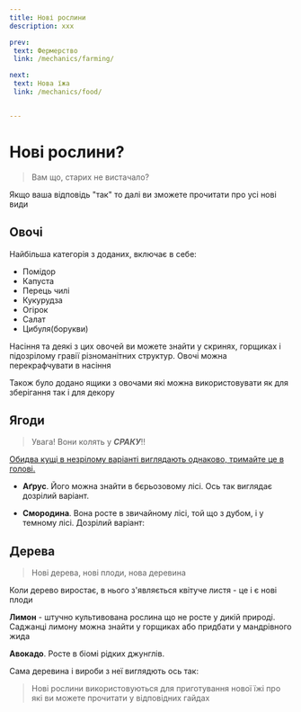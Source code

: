 ```yaml
---
title: Нові рослини 
description: xxx

prev:
 text: Фермерство
 link: /mechanics/farming/

next:
 text: Нова їжа
 link: /mechanics/food/


---
```


# Нові рослини?

>Вам що, старих не вистачало?  

Якщо ваша відповідь "так" то далі ви зможете прочитати про усі нові види

## Овочі
Найбільша категорія з доданих, включає в себе:
- Помідор
- Капуста
- Перець чилі
- Кукурудза
- Огірок
- Салат
- Цибуля(борукви)

Насіння та деякі з цих овочей ви можете знайти у скринях, горщиках і підозрілому гравії різноманітних структур.
Овочі можна перекрафчувати в насіння

Також було додано ящики з овочами які можна використовувати як для зберігання так і для декору

## Ягоди
> Увага! Вони колять у ***СРАКУ***!!

<ins>Обидва кущі в незрілому варіанті виглядають однаково, тримайте це в голові.</ins>

- **Аґрус**. Його можна знайти в бєрьозовому лісі. Ось так виглядає дозрілий варіант.
<!--фото-->

- **Смородина**. Вона росте в звичайному лісі, той що з дубом<!--виправіть якщо не правий-->, і у темному лісі. Дозрілий варіант:
<!--фото-->
## Дерева
>Нові дерева, нові плоди, нова деревина  

Коли дерево виростає, в нього з'являється квітуче листя - це і є нові плоди

**Лимон** - штучно культивована рослина що не росте у дикій природі. Саджанці лимону можна знайти у горщиках або придбати у мандрівного жида
<!--Дерево лимону.жпег-->
**Авокадо**. Росте в біомі рідких джунглів.
<!--Дерево авокадо.жпег-->

Сама деревина і вироби з неї виглядють ось так:
<!--Фото-->  
> Нові рослини використовуються для приготування нової їжі <!--та в броварництві(???)--> про які ви можете прочитати у відповідних гайдах
